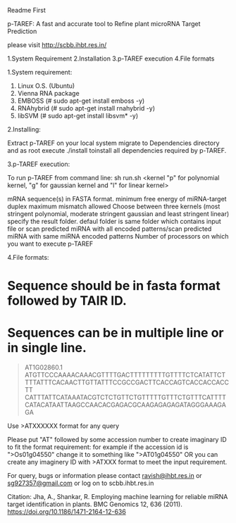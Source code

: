 Readme First 


p-TAREF: A fast and accurate tool to Refine plant microRNA Target Prediction

please visit http://scbb.ihbt.res.in/ 

1.System Requirement
2.Installation
3.p-TAREF execution
4.File formats


1.System requirement:

1. Linux O.S. (Ubuntu)
2. Vienna RNA package
3. EMBOSS (# sudo apt-get install emboss -y)
4. RNAhybrid (# sudo apt-get install rnahybrid -y)
5. libSVM (# sudo apt-get install libsvm* -y)

2.Installing:

Extract p-TAREF on your local system migrate to Dependencies directory and as root execute ./install toinstall all dependencies required by p-TAREF.


3.p-TAREF execution:

 To run p-TAREF from command line: 
sh run.sh <mRNA file> <energy cutoff> <mismatch allowed> <kernel "p" for polynomial kernel, "g" for gaussian kernel and "l" for linear kernel> <result folder> <all> <number of processors>
 
 
 <mRNA file>    mRNA sequence(s) in FASTA format.
 <energy cutoff>	minimum free energy of miRNA-target duplex
 <mismatch allowed>	maximum mismatch allowed
 <kernel>	Choose between three kernels (most stringent polynomial, moderate stringent gaussian and least stringent linear)
 <result folder>	specify the result folder. defaul folder is same folder which contains input file
 <all> or <same>	scan predicted miRNA with all encoded patterns/scan predicted miRNA with same miRNA encoded patterns
 <Number of processos>	Number of processors on which you want to execute p-TAREF



4.File formats:

# Sequence should be in fasta format followed by TAIR ID.
# Sequences can be in multiple line or in single line.

>AT1G02860.1
ATGTTCCCAAAACAAACGTTTTGACTTTTTTTTTGTTTTCTCATATTCTTTTATTTCACAACTTGTTATTTCCGCCGACTTCACCAGTCACCACCACCTT
CATTTATTCATAAATACGTCTCTGTTCTGTTTTTGTTTCTGTTTCATTTTCATACATAATTAAGCCAACACGAGACGCAAGAGAGAGATAGGGAAAGAGA



Use >ATXXXXXX format for any query

Please put "AT" followed by some accession number to create imaginary ID to fit the format requirement: for example if the accession id is ">Os01g04550" change it to something like ">AT01g04550"
OR you can create any imaginery ID with >ATXXX format to meet the input requirement.




For query, bugs or information please contact ravish@ihbt.res.in or sg927357@gmail.com or log on to scbb.ihbt.res.in
  
Citation: Jha, A., Shankar, R. Employing machine learning for reliable miRNA target identification in plants. BMC Genomics 12, 636 (2011). https://doi.org/10.1186/1471-2164-12-636
